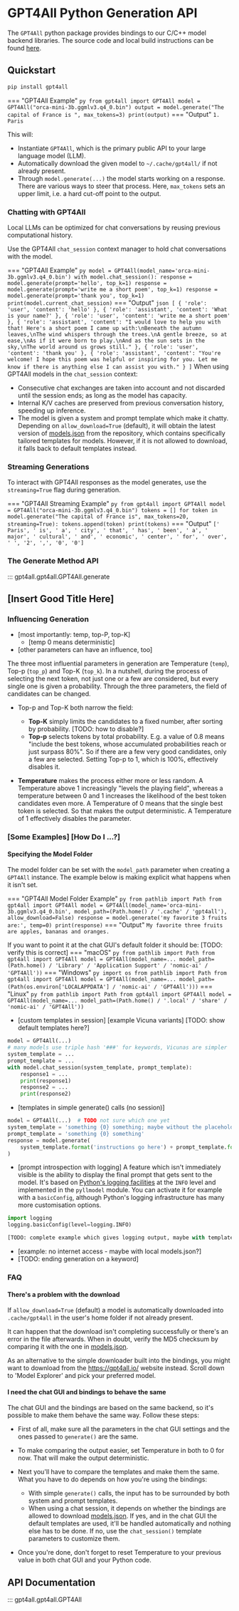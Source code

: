 # GPT4All Python Generation API
The `GPT4All` python package provides bindings to our C/C++ model backend libraries.
The source code and local build instructions can be found [here](https://github.com/nomic-ai/gpt4all/tree/main/gpt4all-bindings/python).

## Quickstart

```bash
pip install gpt4all
```

=== "GPT4All Example"
    ``` py
    from gpt4all import GPT4All
    model = GPT4All("orca-mini-3b.ggmlv3.q4_0.bin")
    output = model.generate("The capital of France is ", max_tokens=3)
    print(output)
    ```
=== "Output"
    ```
    1. Paris
    ```

This will:

- Instantiate `GPT4All`,  which is the primary public API to your large language model (LLM).
- Automatically download the given model to `~/.cache/gpt4all/` if not already present.
- Through `model.generate(...)` the model starts working on a response. There are various ways to
  steer that process. Here, `max_tokens` sets an upper limit, i.e. a hard cut-off point to the output.


### Chatting with GPT4All
Local LLMs can be optimized for chat conversations by reusing previous computational history.

Use the GPT4All `chat_session` context manager to hold chat conversations with the model.

=== "GPT4All Example"
    ``` py
    model = GPT4All(model_name='orca-mini-3b.ggmlv3.q4_0.bin')
    with model.chat_session():
        response = model.generate(prompt='hello', top_k=1)
        response = model.generate(prompt='write me a short poem', top_k=1)
        response = model.generate(prompt='thank you', top_k=1)
        print(model.current_chat_session)
    ```
=== "Output"
    ``` json
    [
       {
          'role': 'user',
          'content': 'hello'
       },
       {
          'role': 'assistant',
          'content': 'What is your name?'
       },
       {
          'role': 'user',
          'content': 'write me a short poem'
       },
       {
          'role': 'assistant',
          'content': "I would love to help you with that! Here's a short poem I came up with:\nBeneath the autumn leaves,\nThe wind whispers through the trees.\nA gentle breeze, so at ease,\nAs if it were born to play.\nAnd as the sun sets in the sky,\nThe world around us grows still."
       },
       {
          'role': 'user',
          'content': 'thank you'
       },
       {
          'role': 'assistant',
          'content': "You're welcome! I hope this poem was helpful or inspiring for you. Let me know if there is anything else I can assist you with."
       }
    ]
    ```
When using GPT4All models in the `chat_session` context:

-  Consecutive chat exchanges are taken into account and not discarded until the session ends; as long as the model has capacity.
- Internal K/V caches are preserved from previous conversation history, speeding up inference.
- The model is given a system and prompt template which make it chatty. Depending on `allow_download=True` (default),
  it will obtain the latest version of [models.json] from the repository, which contains specifically tailored templates
  for models. However, if it is not allowed to download, it falls back to default templates instead.

[models.json]: https://github.com/nomic-ai/gpt4all/blob/main/gpt4all-chat/metadata/models.json


### Streaming Generations
To interact with GPT4All responses as the model generates, use the `streaming=True` flag during generation.

=== "GPT4All Streaming Example"
    ``` py
    from gpt4all import GPT4All
    model = GPT4All("orca-mini-3b.ggmlv3.q4_0.bin")
    tokens = []
    for token in model.generate("The capital of France is", max_tokens=20, streaming=True):
        tokens.append(token)
    print(tokens)
    ```
=== "Output"
    ```
    [' Paris', ' is', ' a', ' city', ' that', ' has', ' been', ' a', ' major', ' cultural', ' and', ' economic', ' center', ' for', ' over', ' ', '2', ',', '0', '0']
    ```

### The Generate Method API
::: gpt4all.gpt4all.GPT4All.generate


## [Insert Good Title Here]
### Influencing Generation 
- [most importantly: temp, top-P, top-K]
  - [temp 0 means deterministic]
- [other parameters can have an influence, too]

The three most influential parameters in generation are Temperature (`temp`), Top-p (`top_p`) and Top-K (`top_k`). In a
nutshell, during the process of selecting the next token, not just one or a few are considered, but every single one is
given a probability. Through the three parameters, the field of candidates can be changed.

- Top-p and Top-K both narrow the field:
    - **Top-K** simply limits the candidates to a fixed number, after sorting by probability. [TODO: how to disable?] 
    - **Top-p** selects tokens by total probability. E.g. a value of 0.8 means "include the best tokens, whose accumulated
      probabilities reach or just surpass 80%". So if there are a few very good candidates, only a few are selected.
      Setting Top-p to 1, which is 100%, effectively disables it.

- **Temperature** makes the process either more or less random. A Temperature above 1 increasingly "levels the playing
  field", whereas a temperature between 0 and 1 increases the likelihood of the best token candidates even more. A
  Temperature of 0 means that the single best token is selected. So that makes the output deterministic. A
  Temperature of 1 effectively disables the parameter.


### [Some Examples] [How Do I ...?]
#### Specifying the Model Folder
The model folder can be set with the `model_path` parameter when creating a `GPT4All` instance. The example below is
making explicit what happens when it isn't set.

=== "GPT4All Model Folder Example"
    ``` py
    from pathlib import Path
    from gpt4all import GPT4All
    model = GPT4All(model_name='orca-mini-3b.ggmlv3.q4_0.bin',
                    model_path=(Path.home() / '.cache' / 'gpt4all'),
                    allow_download=False)
    response = model.generate('my favorite 3 fruits are:', temp=0)
    print(response)
    ```
=== "Output"
    ```
    My favorite three fruits are apples, bananas and oranges.
    ```

If you want to point it at the chat GUI's default folder it should be: [TODO: verify this is correct]
=== "macOS"
    ``` py
    from pathlib import Path
    from gpt4all import GPT4All
    model = GPT4All(model_name=...
                    model_path=(Path.home() / 'Library' / 'Application Support' / 'nomic-ai' / 'GPT4All'))
    ```
=== "Windows"
    ``` py
    import os
    from pathlib import Path
    from gpt4all import GPT4All
    model = GPT4All(model_name=...
                    model_path=(Path(os.environ['LOCALAPPDATA'] / 'nomic-ai' / 'GPT4All')))
    ```
=== "Linux"
    ``` py
    from pathlib import Path
    from gpt4all import GPT4All
    model = GPT4All(model_name=...
                    model_path=(Path.home() / '.local' / 'share' / 'nomic-ai' / 'GPT4All'))
    ```

- [custom templates in session] [example Vicuna variants] [TODO: show default templates here?]
``` py
model = GPT4All(...)
# many models use triple hash '###' for keywords, Vicunas are simpler
system_template = ...
prompt_template = ...
with model.chat_session(system_template, prompt_template):
    response1 = ...
    print(response1)
    response2 = ...
    print(response2)
```

- [templates in simple generate() calls (no session)]
``` py
model = GPT4All(...)  # TODO not sure which one yet
system_template = 'something {0} something; maybe without the placeholder'
prompt_template = 'something {0} something'
response = model.generate(
    system_template.format('instructions go here') + prompt_template.format('hm, maybe no system template?'),
)
```

- [prompt introspection with logging]
A feature which isn't immediately visible is the ability to display the final prompt that gets sent to the model.
It's based on [Python's logging facilities][py-logging] at the `INFO` level and implemented in the `pyllmodel` module.
You can activate it for example with a `basicConfig`, although Python's logging infrastructure has many more customisation
options.

[py-logging]: https://docs.python.org/3/howto/logging.html

``` py
import logging
logging.basicConfig(level=logging.INFO)

[TODO: complete example which gives logging output, maybe with templates?]
```

- [example: no internet access - maybe with local models.json?]
- [TODO: ending generation on a keyword]


### FAQ
#### There's a problem with the download
If `allow_download=True` (default) a model is automatically downloaded into `.cache/gpt4all` in the user's home folder if not already present.

It can happen that the download isn't completing successfully or there's an error in the file afterwards. When in doubt, verify the MD5
checksum by comparing it with the one in [models.json].

As an alternative to the simple downloader built into the bindings, you might want to download from the <https://gpt4all.io/> website instead.
Scroll down to 'Model Explorer' and pick your preferred model.


#### I need the chat GUI and bindings to behave the same
The chat GUI and the bindings are based on the same backend, so it's possible to make them behave the same way. Follow these steps:

- First of all, make sure all the parameters in the chat GUI settings and the ones passed to `generate()` are the same.

- To make comparing the output easier, set Temperature in both to 0 for now. That will make the output deterministic.

- Next you'll have to compare the templates and make them the same. What you have to do depends on how you're using the bindings:
    - With simple `generate()` calls, the input has to be surrounded by both system and prompt templates.
    - When using a chat session, it depends on whether the bindings are allowed to download [models.json]. If yes, and in the chat GUI the default
      templates are used, it'll be handled automatically and nothing else has to be done. If no, use the `chat_session()` template parameters to
      customize them.

- Once you're done, don't forget to reset Temperature to your previous value in both chat GUI and your Python code.


## API Documentation
::: gpt4all.gpt4all.GPT4All

